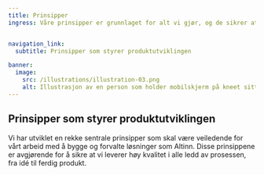 ```yaml
---
title: Prinsipper
ingress: Våre prinsipper er grunnlaget for alt vi gjør, og de sikrer at vi jobber helhetlig, strukturert og med høy kvalitet. De gir oss retningslinjer som hjelper oss med å ta gode beslutninger, håndtere kompleksitet og sikre at vi oppfyller både brukerbehov og samfunnsforpliktelser. Å følge disse prinsippene er avgjørende for å skape bærekraftige og pålitelige løsninger som tjener hele samfunnet.


navigation_link:
  subtitle: Prinsipper som styrer produktutviklingen

banner:
  image:
    src: /illustrations/illustration-03.png
    alt: Illustrasjon av en person som holder mobilskjerm på kneet sitt
---
```


## Prinsipper som styrer produktutviklingen

Vi har utviklet en rekke sentrale prinsipper som skal være veiledende for vårt arbeid med å bygge og forvalte løsninger som Altinn. Disse prinsippene er avgjørende for å sikre at vi leverer høy kvalitet i alle ledd av prosessen, fra idé til ferdig produkt.

